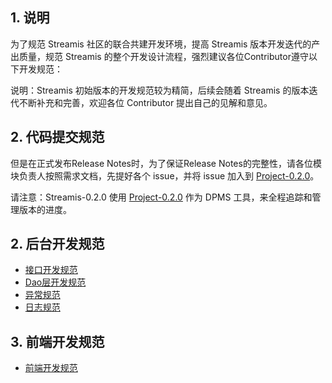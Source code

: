 ## 1. 说明

为了规范 Streamis 社区的联合共建开发环境，提高 Streamis 版本开发迭代的产出质量，规范 Streamis 的整个开发设计流程，强烈建议各位Contributor遵守以下开发规范：

说明：Streamis 初始版本的开发规范较为精简，后续会随着 Streamis 的版本迭代不断补充和完善，欢迎各位 Contributor 提出自己的见解和意见。

## 2. 代码提交规范

但是在正式发布Release Notes时，为了保证Release Notes的完整性，请各位模块负责人按照需求文档，先提好各个 issue，并将 issue 加入到 [Project-0.2.0](https://github.com/WeBankFinTech/Streamis/projects/2)。

请注意：Streamis-0.2.0 使用 [Project-0.2.0](https://github.com/WeBankFinTech/Streamis/projects/2) 作为 DPMS 工具，来全程追踪和管理版本的进度。

## 2. 后台开发规范

* [接口开发规范](../Interface_documentation/README.md)
* [Dao层开发规范](../Table_Structure_documentation/README.md)
* [异常规范](Exception_Throws.md)
* [日志规范](Log_out.md)

## 3. 前端开发规范

* [前端开发规范](../../../../../web/README.md)